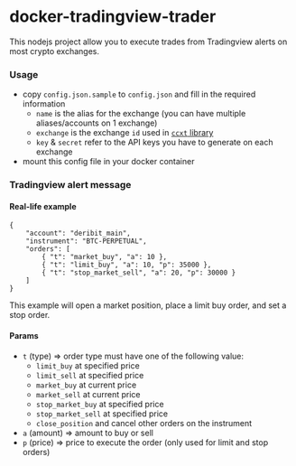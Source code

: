 # docker-tradingview-trader

This nodejs project allow you to execute trades from Tradingview alerts on most crypto exchanges.

### Usage

* copy `config.json.sample` to `config.json` and fill in the required information
	* `name` is the alias for the exchange (you can have multiple aliases/accounts on 1 exchange)
	* `exchange` is the exchange `id` used in [`ccxt` library](https://github.com/ccxt/ccxt/wiki/Exchange-Markets)
	* `key` & `secret` refer to the API keys you have to generate on each exchange
* mount this config file in your docker container

### Tradingview alert message

#### Real-life example

```
{
	"account": "deribit_main",
	"instrument": "BTC-PERPETUAL",
	"orders": [
		{ "t": "market_buy", "a": 10 },
		{ "t": "limit_buy", "a": 10, "p": 35000 },
		{ "t": "stop_market_sell", "a": 20, "p": 30000 }
	]
}
``` 

This example will open a market position, place a limit buy order, and set a stop order.

#### Params

* `t` (type)   => order type must have one of the following value:
	* `limit_buy` at specified price
	* `limit_sell` at specified price
	* `market_buy` at current price
	* `market_sell` at current price
	* `stop_market_buy` at specified price
	* `stop_market_sell` at specified price
	* `close_position` and cancel other orders on the instrument
* `a` (amount) => amount to buy or sell
* `p` (price)  => price to execute the order (only used for limit and stop orders)

